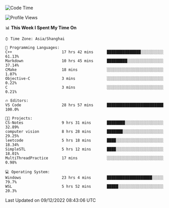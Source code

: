 <!--START_SECTION:waka-->
![Code Time](http://img.shields.io/badge/Code%20Time-438%20hrs%206%20mins-blue)

![Profile Views](http://img.shields.io/badge/Profile%20Views-3-blue)

📊 **This Week I Spent My Time On** 

```text
⌚︎ Time Zone: Asia/Shanghai

💬 Programming Languages: 
C++                      17 hrs 42 mins      ███████████████░░░░░░░░░░   61.13% 
Markdown                 10 hrs 45 mins      █████████░░░░░░░░░░░░░░░░   37.14% 
CMake                    18 mins             ░░░░░░░░░░░░░░░░░░░░░░░░░   1.07% 
Objective-C              3 mins              ░░░░░░░░░░░░░░░░░░░░░░░░░   0.22% 
C                        3 mins              ░░░░░░░░░░░░░░░░░░░░░░░░░   0.21%

🔥 Editors: 
VS Code                  28 hrs 57 mins      █████████████████████████   100.0%

🐱‍💻 Projects: 
CS-Notes                 9 hrs 31 mins       ████████░░░░░░░░░░░░░░░░░   32.89% 
computer vision          8 hrs 28 mins       ███████░░░░░░░░░░░░░░░░░░   29.25% 
leetcode                 5 hrs 18 mins       ████░░░░░░░░░░░░░░░░░░░░░   18.34% 
SimpleSTL                5 hrs 12 mins       ████░░░░░░░░░░░░░░░░░░░░░   18.01% 
MultiThreadPractice      17 mins             ░░░░░░░░░░░░░░░░░░░░░░░░░   0.98%

💻 Operating System: 
Windows                  23 hrs 4 mins       ████████████████████░░░░░   79.7% 
WSL                      5 hrs 52 mins       █████░░░░░░░░░░░░░░░░░░░░   20.3%

```


 Last Updated on 09/12/2022 08:43:06 UTC
<!--END_SECTION:waka-->